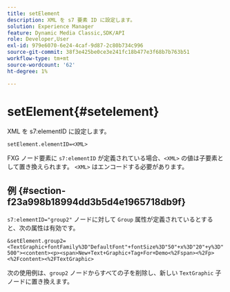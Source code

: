 ```yaml
---
title: setElement
description: XML を s7 要素 ID に設定します。
solution: Experience Manager
feature: Dynamic Media Classic,SDK/API
role: Developer,User
exl-id: 979e6070-6e24-4caf-9d87-2c80b734c996
source-git-commit: 38f3e425be0ce3e241fc18b477e3f68b7b763b51
workflow-type: tm+mt
source-wordcount: '62'
ht-degree: 1%

---
```


# setElement{#setelement}

XML を s7:elementID に設定します。

`setElement.elementID=<XML>`

FXG ノード要素に `s7:elementID` が定義されている場合、`<XML>` の値は子要素として置き換えられます。 `<XML>` はエンコードする必要があります。

## 例 {#section-f23a998b18994dd3b5d4e1965718db9f}

`s7:elementID="group2"` ノードに対して `Group` 属性が定義されているとすると、次の属性は有効です。

`&setElement.group2=<TextGraphic+fontFamily%3D"DefaultFont"+fontSize%3D"50"+x%3D"20"+y%3D"500"><content><p><span>New+Text+Graphic+Tag+For+Demo<%2Fspan><%2Fp><%2Fcontent><%2FTextGraphic>`

次の使用例は、`group2` ノードからすべての子を削除し、新しい `TextGraphic` 子ノードに置き換えます。
